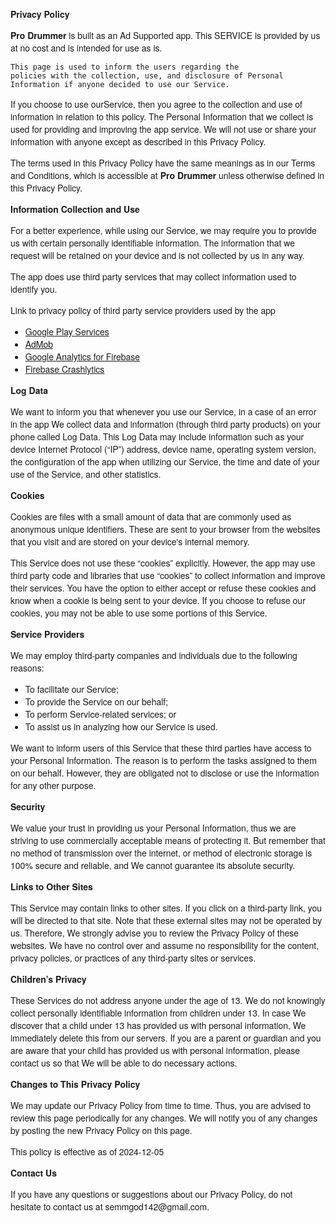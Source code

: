 <!DOCTYPE html>
<html>
<head>
    <meta charset='utf-8'>
    <meta name='viewport' content='width=device-width'>
    <title>Privacy Policy</title>
    <style> body { font-family: 'Helvetica Neue', Helvetica, Arial, sans-serif; padding:1em; } </style>
</head>
<body>
<strong>Privacy Policy</strong>
<p>
     <b>Pro Drummer</b> is built as
    an Ad Supported app. This SERVICE is provided by
    us at no cost and is intended for use as
    is.
</p>
<p>

    This page is used to inform the users regarding the
    policies with the collection, use, and disclosure of Personal
    Information if anyone decided to use our Service.
</p>
<p>
    If you choose to use ourService, then you agree to
    the collection and use of information in relation to this
    policy. The Personal Information that we collect is
    used for providing and improving the app service. We will not use or share your information with
    anyone except as described in this Privacy Policy.
</p> <p>
    The terms used in this Privacy Policy have the same meanings
    as in our Terms and Conditions, which is accessible at
  <b> Pro Drummer</b> unless otherwise defined in this Privacy Policy.
</p>
<p><strong>Information Collection and Use</strong></p>
<p>
    For a better experience, while using our Service, we
    may require you to provide us with certain personally
    identifiable information. The information that
    we request will be retained on your device and is not collected by us in any way.
</p> <div><p>
    The app does use third party services that may collect
    information used to identify you.
</p> <p>
    Link to privacy policy of third party service providers used
    by the app
</p> <ul><li><a href="https://www.google.com/policies/privacy/" target="_blank">Google Play Services</a></li><li><a href="https://support.google.com/admob/answer/6128543?hl=en" target="_blank">AdMob</a></li><li><a href="https://firebase.google.com/policies/analytics" target="_blank">Google Analytics for Firebase</a></li><li><a href="https://firebase.google.com/support/privacy/" target="_blank">Firebase Crashlytics</a></li><!----><!----><!----><!----><!----><!----><!----><!----><!----><!----><!----><!----></ul></div> <p><strong>Log Data</strong></p> <p>
    We want to inform you that whenever you
    use our Service, in a case of an error in the app
    We collect data and information (through third party
    products) on your phone called Log Data. This Log Data may
    include information such as your device Internet Protocol
    (“IP”) address, device name, operating system version, the
    configuration of the app when utilizing our Service,
    the time and date of your use of the Service, and other
    statistics.
</p> <p><strong>Cookies</strong></p> <p>
    Cookies are files with a small amount of data that are
    commonly used as anonymous unique identifiers. These are sent
    to your browser from the websites that you visit and are
    stored on your device's internal memory.
</p> <p>
    This Service does not use these “cookies” explicitly. However,
    the app may use third party code and libraries that use
    “cookies” to collect information and improve their services.
    You have the option to either accept or refuse these cookies
    and know when a cookie is being sent to your device. If you
    choose to refuse our cookies, you may not be able to use some
    portions of this Service.
</p> <p><strong>Service Providers</strong></p> <p>
    We may employ third-party companies and
    individuals due to the following reasons:
</p> <ul><li>To facilitate our Service;</li> <li>To provide the Service on our behalf;</li> <li>To perform Service-related services; or</li> <li>To assist us in analyzing how our Service is used.</li></ul> <p>
    We want to inform users of this Service
    that these third parties have access to your Personal
    Information. The reason is to perform the tasks assigned to
    them on our behalf. However, they are obligated not to
    disclose or use the information for any other purpose.
</p> <p><strong>Security</strong></p> <p>
    We value your trust in providing us your
    Personal Information, thus we are striving to use commercially
    acceptable means of protecting it. But remember that no method
    of transmission over the internet, or method of electronic
    storage is 100% secure and reliable, and We cannot
    guarantee its absolute security.
</p> <p><strong>Links to Other Sites</strong></p> <p>
    This Service may contain links to other sites. If you click on
    a third-party link, you will be directed to that site. Note
    that these external sites may not be operated by us.
    Therefore, We strongly advise you to review the
    Privacy Policy of these websites. We have
    no control over and assume no responsibility for the content,
    privacy policies, or practices of any third-party sites or
    services.
</p> <p><strong>Children’s Privacy</strong></p> <p>
    These Services do not address anyone under the age of 13.
    We do not knowingly collect personally
    identifiable information from children under 13. In case
    We discover that a child under 13 has provided
    us with personal information, We immediately
    delete this from our servers. If you are a parent or guardian
    and you are aware that your child has provided us with
    personal information, please contact us so that
    We will be able to do necessary actions.
</p> <p><strong>Changes to This Privacy Policy</strong></p> <p>
    We may update our Privacy Policy from
    time to time. Thus, you are advised to review this page
    periodically for any changes. We  will
    notify you of any changes by posting the new Privacy Policy on
    this page.
</p> <p>This policy is effective as of 2024-12-05</p> <p><strong>Contact Us</strong></p> <p>
    If you have any questions or suggestions about our
    Privacy Policy, do not hesitate to contact us at semmgod142@gmail.com.
</p>
</body>
</html>
